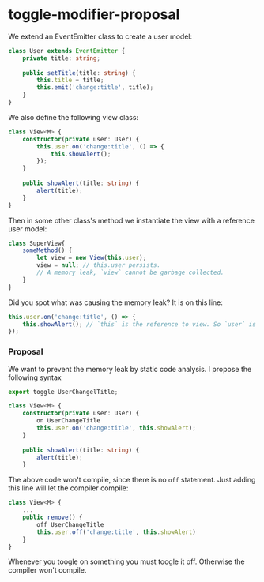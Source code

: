# toggle-modifier-proposal

We extend an EventEmitter class to create a user model:

```typescript
class User extends EventEmitter {
    private title: string;
    
    public setTitle(title: string) {
        this.title = title;
        this.emit('change:title', title);
    }
}
```
We also define the following view class:

```typescript
class View<M> {
    constructor(private user: User) {
        this.user.on('change:title', () => {
            this.showAlert();
        });
    }
    
    public showAlert(title: string) {
        alert(title);
    }
}
```

Then in some other class's method we instantiate the view with a reference user model:
```typescript
class SuperView{
    someMethod() {
        let view = new View(this.user);
        view = null; // this.user persists.
        // A memory leak, `view` cannot be garbage collected.
    }
}
```
Did you spot what was causing the memory leak? It is on this line:
```typescript
this.user.on('change:title', () => {
    this.showAlert(); // `this` is the reference to view. So `user` is still referencing the `view`.
});
```

### Proposal

We want to prevent the memory leak by static code analysis. I propose the following syntax

```typescript
export toggle UserChangelTitle;

class View<M> {
    constructor(private user: User) {
        on UserChangeTitle
        this.user.on('change:title', this.showAlert);
    }
    
    public showAlert(title: string) {
        alert(title);
    }
```
The above code won't compile, since there is no `off` statement. Just adding this line will let the compiler compile:
```typescript
class View<M> {
    ...
    public remove() {
        off UserChangeTitle
        this.user.off('change:title', this.showAlert)
    }
}
```
Whenever you toogle on something you must toogle it off. Otherwise the compiler won't compile.
